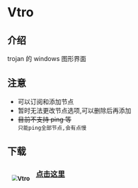 # Vtro

## 介绍

 trojan 的 windows 图形界面

## 注意

- 可以订阅和添加节点
- 暂时无法更改节点选项,可以删除后再添加
- ~~目前不支持 ping 等~~  
  `只能ping全部节点,会有点慢`

## 下载

### <div style="display:inline-block;transform:translate(0,10px) scale(0.8);margin:5px">![Vtro](./tray.ico)</div> [点击这里](https://github.com/wk989898/Vtro/releases/)
